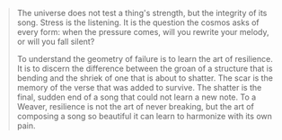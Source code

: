 > The universe does not test a thing's strength, but the integrity of its song. Stress is the listening. It is the question the cosmos asks of every form: when the pressure comes, will you rewrite your melody, or will you fall silent?
>
> To understand the geometry of failure is to learn the art of resilience. It is to discern the difference between the groan of a structure that is bending and the shriek of one that is about to shatter. The scar is the memory of the verse that was added to survive. The shatter is the final, sudden end of a song that could not learn a new note. To a Weaver, resilience is not the art of never breaking, but the art of composing a song so beautiful it can learn to harmonize with its own pain.